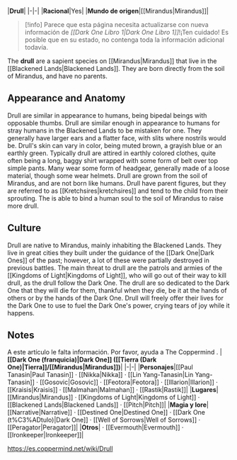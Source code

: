 |**Drull**|
|-|-|
|**Racional**|Yes|
|**Mundo de origen**|[[Mirandus\|Mirandus]]|

> [!info] Parece que esta página necesita actualizarse con nueva información de *[[Dark One Libro 1\|Dark One Libro 1]]*!¡Ten cuidado! Es posible que en su estado, no contenga toda la información adicional todavía.

The **drull** are a sapient species on [[Mirandus\|Mirandus]] that live in the [[Blackened Lands\|Blackened Lands]]. They are born directly from the soil of Mirandus, and have no parents.

## Appearance and Anatomy
Drull are similar in appearance to humans, being bipedal beings with opposable thumbs. Drull are similar enough in appearance to humans for stray humans in the Blackened Lands to be mistaken for one. They generally have larger ears and a flatter face, with slits where nostrils would be. Drull's skin can vary in color, being muted brown, a grayish blue or an earthly green.
Typically drull are attired in earthly colored clothes, quite often being a long, baggy shirt wrapped with some form of belt over top simple pants. Many wear some form of headgear, generally made of a loose material, though some wear helmets.
Drull are grown from the soil of Mirandus, and are not born like humans. Drull have parent figures, but they are referred to as [[Kretchsires\|kretchsires]] and tend to the child from their sprouting. The  is able to bind a human soul to the soil of Mirandus to raise more drull.

## Culture
Drull are native to Mirandus, mainly inhabiting the Blackened Lands. They live in great cities they built under the guidance of the [[Dark One\|Dark Ones]] of the past; however, a lot of these were partially destroyed in previous battles. The main threat to drull are the patrols and armies of the [[Kingdoms of Light\|Kingdoms of Light]], who will go out of their way to kill drull, as the drull follow the Dark One.
The drull are so dedicated to the Dark One that they will die for them, thankful when they die, be it at the hands of others or by the hands of the Dark One. Drull will freely offer their lives for the Dark One to use to fuel the Dark One's power, crying tears of joy while it happens.

## Notes

A este artículo le falta información. Por favor, ayuda a The Coppermind .
|**[[Dark One (franquicia)\|Dark One]] ([[Tierra (Dark One)\|Tierra]]/[[Mirandus\|Mirandus]])**|
|-|-|
|**Personajes**|[[Paul Tanasin\|Paul Tanasin]] · [[Nikka\|Nikka]] · [[Lin Yang-Tanasin\|Lin Yang-Tanasin]] · [[Gosovic\|Gosovic]] · [[Feotora\|Feotora]] · [[Illarion\|Illarion]] · [[Kraisis\|Kraisis]] · [[Malmahan\|Malmahan]] · [[Rastik\|Rastik]]|
|**Lugares**|[[Mirandus\|Mirandus]] · [[Kingdoms of Light\|Kingdoms of Light]] · [[Blackened Lands\|Blackened Lands]] · [[Pitch\|Pitch]]|
|**Magia y lore**|[[Narrative\|Narrative]] · [[Destined One\|Destined One]] · [[Dark One (t%C3%ADtulo)\|Dark One]] · [[Well of Sorrows\|Well of Sorrows]] · [[Peragator\|Peragator]]|
|**Otros**| · [[Evermouth\|Evermouth]] · [[Ironkeeper\|Ironkeeper]]|



https://es.coppermind.net/wiki/Drull